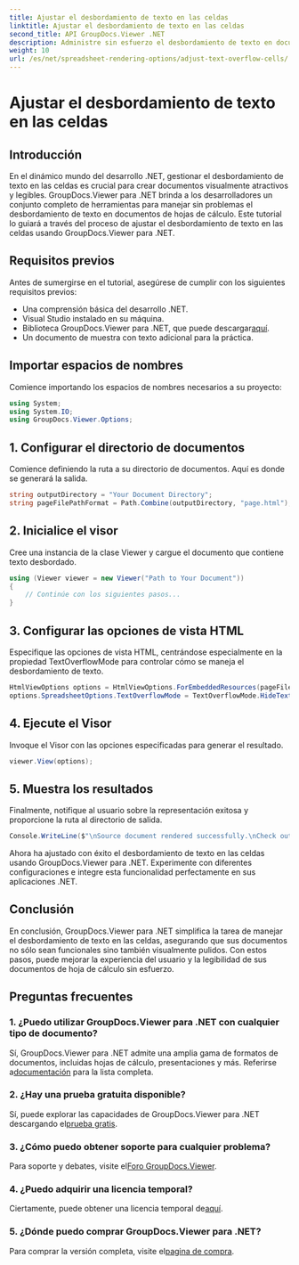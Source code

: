 ```yaml
---
title: Ajustar el desbordamiento de texto en las celdas
linktitle: Ajustar el desbordamiento de texto en las celdas
second_title: API GroupDocs.Viewer .NET
description: Administre sin esfuerzo el desbordamiento de texto en documentos .NET con GroupDocs.Viewer. Mejore la legibilidad y la experiencia del usuario. Descargue su prueba gratuita ahora.
weight: 10
url: /es/net/spreadsheet-rendering-options/adjust-text-overflow-cells/
---
```


# Ajustar el desbordamiento de texto en las celdas

## Introducción
En el dinámico mundo del desarrollo .NET, gestionar el desbordamiento de texto en las celdas es crucial para crear documentos visualmente atractivos y legibles. GroupDocs.Viewer para .NET brinda a los desarrolladores un conjunto completo de herramientas para manejar sin problemas el desbordamiento de texto en documentos de hojas de cálculo. Este tutorial lo guiará a través del proceso de ajustar el desbordamiento de texto en las celdas usando GroupDocs.Viewer para .NET.
## Requisitos previos
Antes de sumergirse en el tutorial, asegúrese de cumplir con los siguientes requisitos previos:
- Una comprensión básica del desarrollo .NET.
- Visual Studio instalado en su máquina.
- Biblioteca GroupDocs.Viewer para .NET, que puede descargar[aquí](https://releases.groupdocs.com/viewer/net/).
- Un documento de muestra con texto adicional para la práctica.
## Importar espacios de nombres
Comience importando los espacios de nombres necesarios a su proyecto:
```csharp
using System;
using System.IO;
using GroupDocs.Viewer.Options;
```
## 1. Configurar el directorio de documentos
Comience definiendo la ruta a su directorio de documentos. Aquí es donde se generará la salida.
```csharp
string outputDirectory = "Your Document Directory";
string pageFilePathFormat = Path.Combine(outputDirectory, "page.html");
```
## 2. Inicialice el visor
Cree una instancia de la clase Viewer y cargue el documento que contiene texto desbordado.
```csharp
using (Viewer viewer = new Viewer("Path to Your Document"))
{
    // Continúe con los siguientes pasos...
}
```
## 3. Configurar las opciones de vista HTML
Especifique las opciones de vista HTML, centrándose especialmente en la propiedad TextOverflowMode para controlar cómo se maneja el desbordamiento de texto.
```csharp
HtmlViewOptions options = HtmlViewOptions.ForEmbeddedResources(pageFilePathFormat);
options.SpreadsheetOptions.TextOverflowMode = TextOverflowMode.HideText;
```
## 4. Ejecute el Visor
Invoque el Visor con las opciones especificadas para generar el resultado.
```csharp
viewer.View(options);
```
## 5. Muestra los resultados
Finalmente, notifique al usuario sobre la representación exitosa y proporcione la ruta al directorio de salida.
```csharp
Console.WriteLine($"\nSource document rendered successfully.\nCheck output in {outputDirectory}.");
```
Ahora ha ajustado con éxito el desbordamiento de texto en las celdas usando GroupDocs.Viewer para .NET. Experimente con diferentes configuraciones e integre esta funcionalidad perfectamente en sus aplicaciones .NET.
## Conclusión
En conclusión, GroupDocs.Viewer para .NET simplifica la tarea de manejar el desbordamiento de texto en las celdas, asegurando que sus documentos no sólo sean funcionales sino también visualmente pulidos. Con estos pasos, puede mejorar la experiencia del usuario y la legibilidad de sus documentos de hoja de cálculo sin esfuerzo.
## Preguntas frecuentes
### 1. ¿Puedo utilizar GroupDocs.Viewer para .NET con cualquier tipo de documento?
 Sí, GroupDocs.Viewer para .NET admite una amplia gama de formatos de documentos, incluidas hojas de cálculo, presentaciones y más. Referirse a[documentación](https://tutorials.groupdocs.com/viewer/net/) para la lista completa.
### 2. ¿Hay una prueba gratuita disponible?
 Sí, puede explorar las capacidades de GroupDocs.Viewer para .NET descargando el[prueba gratis](https://releases.groupdocs.com/).
### 3. ¿Cómo puedo obtener soporte para cualquier problema?
 Para soporte y debates, visite el[Foro GroupDocs.Viewer](https://forum.groupdocs.com/c/viewer/9).
### 4. ¿Puedo adquirir una licencia temporal?
 Ciertamente, puede obtener una licencia temporal de[aquí](https://purchase.groupdocs.com/temporary-license/).
### 5. ¿Dónde puedo comprar GroupDocs.Viewer para .NET?
 Para comprar la versión completa, visite el[pagina de compra](https://purchase.groupdocs.com/buy).